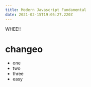 ```yaml
---
title: Modern Javascript Fundamental
date: 2021-02-15T19:05:27.220Z
---
```


WHEE!!

# changeo

- one
- two
- three
- easy
